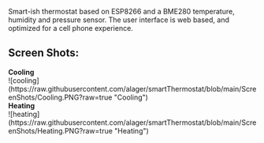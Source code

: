 Smart-ish thermostat based on ESP8266 and a BME280 temperature, humidity and pressure sensor.
The user interface is web based, and optimized for a cell phone experience.

<h2>Screen Shots:</h2>
<b>Cooling</b><br>
![cooling](https://raw.githubusercontent.com/alager/smartThermostat/blob/main/ScreenShots/Cooling.PNG?raw=true "Cooling")

<br>
<b>Heating</b><br>
![heating](https://raw.githubusercontent.com/alager/smartThermostat/blob/main/ScreenShots/Heating.PNG?raw=true "Heating")

<br>
